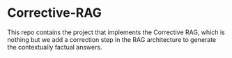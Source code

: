 # Corrective-RAG
This repo contains the project that implements the Corrective RAG, which is nothing but we add a correction step in the RAG architecture to generate the contextually factual  answers.
